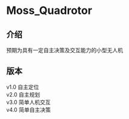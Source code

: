 # Moss_Quadrotor
## 介绍
预期为具有一定自主决策及交互能力的小型无人机

## 版本
v1.0 自主定位  
v2.0 自主规划  
v3.0 简单人机交互  
v4.0 简单自主决策  
